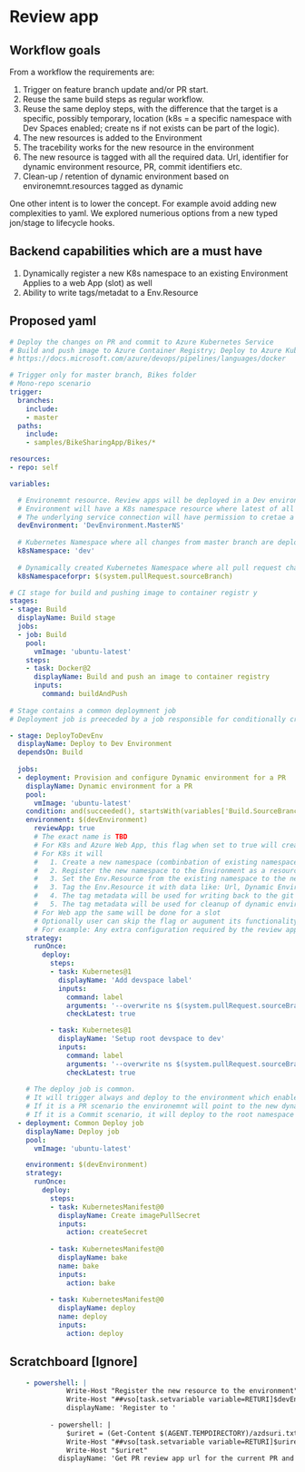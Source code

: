 # Review app

## Workflow goals
From a workflow the requirements are:

1. Trigger on feature branch update and/or PR start.
2. Reuse the same build steps as regular workflow.
3. Reuse the same deploy steps, with the difference that the target is a specific, possibly temporary, location (k8s = a specific namespace with Dev Spaces enabled; create ns if not exists can be part of the logic).
4. The new resources is added to the Environment
5. The tracebility works for the new resource in the environment
6. The new resource is tagged with all the required data. Url, identifier for dynamic environment resource, PR, commit identifiers etc.
7. Clean-up / retention of dynamic environment based on environemnt.resources tagged as dynamic

One other intent is to lower the concept. For example avoid adding new complexities to yaml. We explored numerious options from a new typed jon/stage to lifecycle hooks.


## Backend capabilities which are a must have
1. Dynamically register a new K8s namespace to an existing Environment
	 Applies to a web App (slot) as well
 2. Ability to write tags/metadat to a Env.Resource

## Proposed yaml
```yaml
# Deploy the changes on PR and commit to Azure Kubernetes Service
# Build and push image to Azure Container Registry; Deploy to Azure Kubernetes Service
# https://docs.microsoft.com/azure/devops/pipelines/languages/docker

# Trigger only for master branch, Bikes folder
# Mono-repo scenario
trigger:
  branches:
    include:
    - master
  paths:
    include:
    - samples/BikeSharingApp/Bikes/*

resources:
- repo: self

variables:

  # Environemnt resource. Review apps will be deployed in a Dev environment. 
  # Environment will have a K8s namespace resource where latest of all the services will be deployed from master branch
  # The underlying service connection will have permission to cretae a new Namespace in the K8s cluster
  devEnvironment: 'DevEnvironment.MasterNS'
  
  # Kubernetes Namespace where all changes from master branch are deployed
  k8sNamespace: 'dev'
  
  # Dynamically created Kubernetes Namespace where all pull request changes are deployed
  k8sNamespaceforpr: $(system.pullRequest.sourceBranch)

# CI stage for build and pushing image to container registr y
stages:
- stage: Build
  displayName: Build stage
  jobs:  
  - job: Build
    pool:
      vmImage: 'ubuntu-latest'
    steps:
    - task: Docker@2
      displayName: Build and push an image to container registry
      inputs:
        command: buildAndPush
        
# Stage contains a common deploymnent job
# Deployment job is preeceded by a job responsible for conditionally creating a review app Environment.Resource

- stage: DeployToDevEnv
  displayName: Deploy to Dev Environment
  dependsOn: Build
  
  jobs:
  - deployment: Provision and configure Dynamic environment for a PR
    displayName: Dynamic environment for a PR
    pool:
      vmImage: 'ubuntu-latest'
    condition: and(succeeded(), startsWith(variables['Build.SourceBranch'], 'refs/pull/'))     
    environment: $(devEnvironment)
      reviewApp: true
      # The exact name is TBD
      # For K8s and Azure Web App, this flag when set to true will create a clone of Env.Resource
      # For K8s it will
      #   1. Create a new namespace (combinbation of existing namespace and feature branch name 
      #   2. Register the new namespace to the Environment as a resource
      #   3. Set the Env.Resource from the existing namespace to the new namespace created for PR
      #   3. Tag the Env.Resource it with data like: Url, Dynamic Environment identifier, PR-commit details etc
      #   4. The tag metadata will be used for writing back to the git repository. For example app url
      #   5. The tag metadata will be used for cleanup of dynamic environment resource as well
      # For Web app the same will be done for a slot
      # Optionally user can skip the flag or augument its functionality by running additional steps in the job
      # For example: Any extra configuration required by the review app. In case of Azure DevSpaces - add root label
    strategy:
      runOnce:
        deploy:
          steps:
          - task: Kubernetes@1
            displayName: 'Add devspace label'
            inputs:
              command: label
              arguments: '--overwrite ns $(system.pullRequest.sourceBranch) azds.io/space=true'
              checkLatest: true

          - task: Kubernetes@1
            displayName: 'Setup root devspace to dev'
            inputs: 
              command: label
              arguments: '--overwrite ns $(system.pullRequest.sourceBranch) azds.io/parent-space=$(k8sNamespace)'
              checkLatest: true
              
    # The deploy job is common. 
    # It will trigger always and deploy to the environment which enables full tracebility
    # If it is a PR scenario the environemnt will point to the new dynamically created namespace
    # If it is a Commit scenario, it will deploy to the root namespace
  - deployment: Common Deploy job
    displayName: Deploy job
    pool:
      vmImage: 'ubuntu-latest'

    environment: $(devEnvironment)
    strategy:
      runOnce:
        deploy:
          steps:
          - task: KubernetesManifest@0
            displayName: Create imagePullSecret
            inputs:
              action: createSecret
       
          - task: KubernetesManifest@0
            displayName: bake
            name: bake
            inputs:
              action: bake
               
          - task: KubernetesManifest@0
            displayName: deploy
            name: deploy
            inputs:
              action: deploy   
```

## Scratchboard [Ignore]
```yaml
    - powershell: |
              Write-Host "Register the new resource to the environment"
              Write-Host "##vso[task.setvariable variable=RETURI]$devEnvironment"
              displayName: 'Register to '
            
          - powershell: |
              $uriret = (Get-Content $(AGENT.TEMPDIRECTORY)/azdsuri.txt | Out-String | ConvertFrom-Json)[0].uri
              Write-Host "##vso[task.setvariable variable=RETURI]$uriret"
              Write-Host "$uriret"
            displayName: 'Get PR review app url for the current PR and write to Environemt.DynamicResource tags'
```
